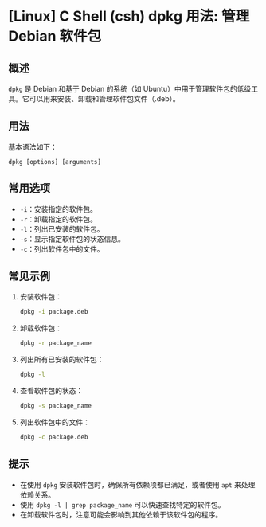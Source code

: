 # [Linux] C Shell (csh) dpkg 用法: 管理 Debian 软件包

## 概述
`dpkg` 是 Debian 和基于 Debian 的系统（如 Ubuntu）中用于管理软件包的低级工具。它可以用来安装、卸载和管理软件包文件（.deb）。

## 用法
基本语法如下：
```
dpkg [options] [arguments]
```

## 常用选项
- `-i`：安装指定的软件包。
- `-r`：卸载指定的软件包。
- `-l`：列出已安装的软件包。
- `-s`：显示指定软件包的状态信息。
- `-c`：列出软件包中的文件。

## 常见示例
1. 安装软件包：
   ```bash
   dpkg -i package.deb
   ```

2. 卸载软件包：
   ```bash
   dpkg -r package_name
   ```

3. 列出所有已安装的软件包：
   ```bash
   dpkg -l
   ```

4. 查看软件包的状态：
   ```bash
   dpkg -s package_name
   ```

5. 列出软件包中的文件：
   ```bash
   dpkg -c package.deb
   ```

## 提示
- 在使用 `dpkg` 安装软件包时，确保所有依赖项都已满足，或者使用 `apt` 来处理依赖关系。
- 使用 `dpkg -l | grep package_name` 可以快速查找特定的软件包。
- 在卸载软件包时，注意可能会影响到其他依赖于该软件包的程序。
